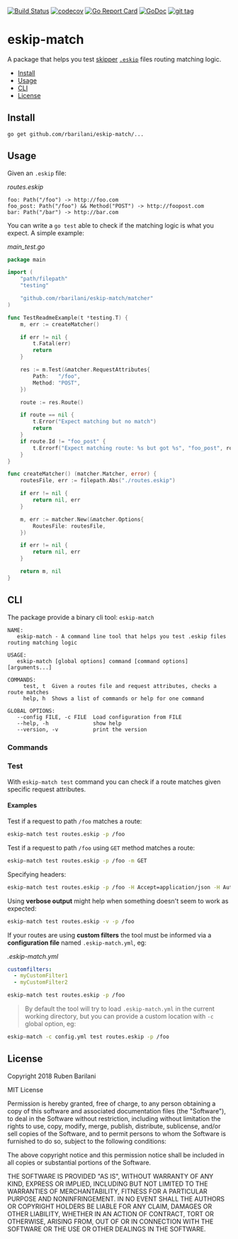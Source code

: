[![Build Status](https://travis-ci.org/rbarilani/eskip-match.svg?branch=master)](https://travis-ci.org/rbarilani/eskip-match) [![codecov](https://codecov.io/gh/rbarilani/eskip-match/branch/master/graph/badge.svg)](https://codecov.io/gh/rbarilani/eskip-match) [![Go Report Card](https://goreportcard.com/badge/github.com/rbarilani/eskip-match)](https://goreportcard.com/report/github.com/rbarilani/eskip-match) [![GoDoc](https://godoc.org/github.com/rbarilani/eskip-match?status.svg)](https://godoc.org/github.com/rbarilani/eskip-match) [![git tag](https://img.shields.io/github/tag/rbarilani/eskip-match.svg)](https://img.shields.io/github/tag/rbarilani/eskip-match.svg)

# eskip-match 

A package that helps you test [skipper](https://github.com/zalando/skipper) [`.eskip`](https://zalando.github.io/skipper/dataclients/eskip-file/) files routing matching logic.



* [Install](#install)
* [Usage](#usage)
* [CLI](#cli)
* [License](#license)

## Install

```
go get github.com/rbarilani/eskip-match/...
```

## Usage

Given an `.eskip` file:

*routes.eskip*
```
foo: Path("/foo") -> http://foo.com
foo_post: Path("/foo") && Method("POST") -> http://foopost.com
bar: Path("/bar") -> http://bar.com
```

You can write a `go test` able to check if the matching logic is what you expect.
A simple example: 

*main_test.go*
```go
package main

import (
	"path/filepath"
	"testing"

	"github.com/rbarilani/eskip-match/matcher"
)

func TestReadmeExample(t *testing.T) {
	m, err := createMatcher()

	if err != nil {
		t.Fatal(err)
		return
	}

	res := m.Test(&matcher.RequestAttributes{
		Path:   "/foo",
		Method: "POST",
	})

	route := res.Route()

	if route == nil {
		t.Error("Expect matching but no match")
		return
	}
	if route.Id != "foo_post" {
		t.Errorf("Expect matching route: %s but got %s", "foo_post", route.Id)
	}
}

func createMatcher() (matcher.Matcher, error) {
	routesFile, err := filepath.Abs("./routes.eskip")

	if err != nil {
		return nil, err
	}

	m, err := matcher.New(&matcher.Options{
		RoutesFile: routesFile,
	})

	if err != nil {
		return nil, err
	}

	return m, nil
}


```

## CLI

The package provide a binary cli tool: `eskip-match`

```
NAME:
   eskip-match - A command line tool that helps you test .eskip files routing matching logic

USAGE:
   eskip-match [global options] command [command options] [arguments...]

COMMANDS:
     test, t  Given a routes file and request attributes, checks a route matches
     help, h  Shows a list of commands or help for one command

GLOBAL OPTIONS:
   --config FILE, -c FILE  Load configuration from FILE
   --help, -h              show help
   --version, -v           print the version

```

### Commands

### Test

With `eskip-match test` command you can check if a route matches given specific request attributes.

#### Examples

Test if a request to path `/foo` matches a route:

```bash
eskip-match test routes.eskip -p /foo
```

Test if a request to path `/foo` using `GET` method matches a route:

```bash
eskip-match test routes.eskip -p /foo -m GET
```

Specifying headers:

```bash
eskip-match test routes.eskip -p /foo -H Accept=application/json -H Authorization="Bearer XXX"
```

Using **verbose output** might help when something doesn't seem to work as expected:

```bash
eskip-match test routes.eskip -v -p /foo
```

If your routes are using **custom filters** the tool must be informed via a **configuration file** named `.eskip-match.yml`, eg:

*.eskip-match.yml*
```yaml
customfilters:
  - myCustomFilter1
  - myCustomFilter2
```

```bash
eskip-match test routes.eskip -p /foo
```

> By default the tool will try to load `.eskip-match.yml` in the current working directory, but you can provide a custom location with `-c` global option, eg:
```bash
eskip-match -c config.yml test routes.eskip -p /foo
```



## License

Copyright 2018 Ruben Barilani

MIT License

Permission is hereby granted, free of charge, to any person obtaining a copy of this software and associated documentation files (the "Software"), to deal in the Software without restriction, including without limitation the rights to use, copy, modify, merge, publish, distribute, sublicense, and/or sell copies of the Software, and to permit persons to whom the Software is furnished to do so, subject to the following conditions:

The above copyright notice and this permission notice shall be included in all copies or substantial portions of the Software.

THE SOFTWARE IS PROVIDED "AS IS", WITHOUT WARRANTY OF ANY KIND, EXPRESS OR IMPLIED, INCLUDING BUT NOT LIMITED TO THE WARRANTIES OF MERCHANTABILITY, FITNESS FOR A PARTICULAR PURPOSE AND NONINFRINGEMENT. IN NO EVENT SHALL THE AUTHORS OR COPYRIGHT HOLDERS BE LIABLE FOR ANY CLAIM, DAMAGES OR OTHER LIABILITY, WHETHER IN AN ACTION OF CONTRACT, TORT OR OTHERWISE, ARISING FROM, OUT OF OR IN CONNECTION WITH THE SOFTWARE OR THE USE OR OTHER DEALINGS IN THE SOFTWARE.
